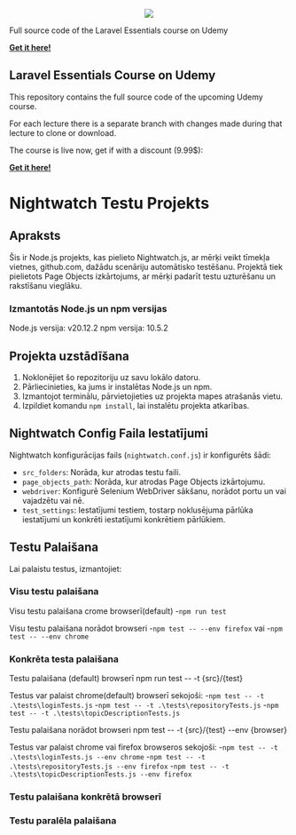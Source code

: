 <p align="center"><img src="https://laravel.com/assets/img/components/logo-laravel.svg"></p>

Full source code of the Laravel Essentials course on Udemy

**[Get it here!](https://www.udemy.com/laravel-beginner-fundamentals/?couponCode=SOURCE_CODE)**

## Laravel Essentials Course on Udemy

This repository contains the full source code of the upcoming Udemy course.

For each lecture there is a separate branch with changes made during that lecture to clone or download.

The course is live now, get if with a discount (9.99\$):

**[Get it here!](https://www.udemy.com/laravel-beginner-fundamentals/?couponCode=SOURCE_CODE)**



# Nightwatch Testu Projekts

## Apraksts
Šis ir Node.js projekts, kas pielieto Nightwatch.js, ar mērķi veikt tīmekļa vietnes, github.com, dažādu scenāriju automātisko testēšanu. Projektā tiek pielietots Page Objects izkārtojums, ar mērķi padarīt testu uzturēšanu un rakstīšanu vieglāku.

### Izmantotās Node.js un npm versijas
Node.js versija: v20.12.2
npm versija: 10.5.2

## Projekta uzstādīšana
1. Noklonējiet šo repozitoriju uz savu lokālo datoru.
2. Pārliecinieties, ka jums ir instalētas Node.js un npm.
3. Izmantojot terminālu, pārvietojieties uz projekta mapes atrašanās vietu.
4. Izpildiet komandu `npm install`, lai instalētu projekta atkarības.

## Nightwatch Config Faila Iestatījumi
Nightwatch konfigurācijas fails (`nightwatch.conf.js`) ir konfigurēts šādi:

- `src_folders`: Norāda, kur atrodas testu faili.
- `page_objects_path`: Norāda, kur atrodas Page Objects izkārtojumu.
- `webdriver`: Konfigurē Selenium WebDriver sākšanu, norādot portu un vai vajadzētu vai nē.
- `test_settings`: Iestatījumi testiem, tostarp noklusējuma pārlūka iestatījumi un konkrēti iestatījumi konkrētiem pārlūkiem.

## Testu Palaišana
Lai palaistu testus, izmantojiet:

### Visu testu palaišana
Visu testu palaišana crome browserī(default)
-`npm run test`

Visu testu palaišana norādot browseri
-`npm test -- --env firefox`
vai
-`npm test -- --env chrome`

### Konkrēta testa palaišana
Testu palaišana (default) browserī
npm run test -- -t {src}/{test}

Testus var palaist chrome(default) browserī sekojoši:
-`npm test -- -t .\tests\loginTests.js`
-`npm test -- -t .\tests\repositoryTests.js`
-`npm test -- -t .\tests\topicDescriptionTests.js`

Testu palaišana norādot browseri
npm test -- -t {src}/{test} --env {browser}

Testus var palaist chrome vai firefox browseros sekojoši:
-`npm test -- -t .\tests\loginTests.js --env chrome`
-`npm test -- -t .\tests\repositoryTests.js --env firefox`
-`npm test -- -t .\tests\topicDescriptionTests.js --env firefox`


### Testu palaišana konkrētā browserī

### Testu paralēla palaišana
